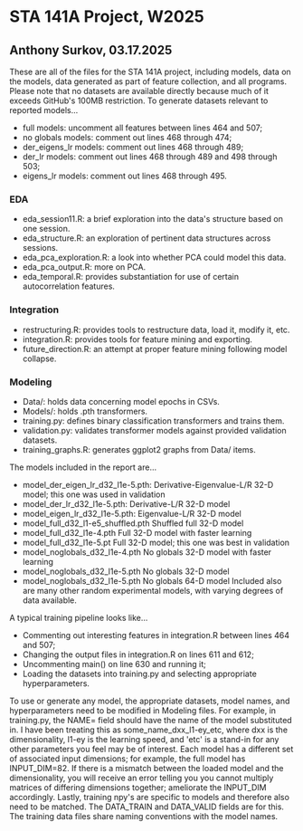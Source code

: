 # STA 141A Project, W2025
## Anthony Surkov, 03.17.2025

These are all of the files for the STA 141A project, including models, data on the models, data generated as part of feature collection, and all programs.
Please note that no datasets are available directly because much of it exceeds GitHub's 100MB restriction. To generate datasets relevant to reported models...
- full models: uncomment all features between lines 464 and 507;
- no globals models: comment out lines 468 through 474;
- der_eigens_lr models: comment out lines 468 through 489;
- der_lr models: comment out lines 468 through 489 and 498 through 503;
- eigens_lr models: comment out lines 468 through 495.

### EDA
- eda_session11.R: a brief exploration into the data's structure based on one session.
- eda_structure.R: an exploration of pertinent data structures across sessions.
- eda_pca_exploration.R: a look into whether PCA could model this data.
- eda_pca_output.R: more on PCA.
- eda_temporal.R: provides substantiation for use of certain autocorrelation features.

### Integration
- restructuring.R: provides tools to restructure data, load it, modify it, etc.
- integration.R: provides tools for feature mining and exporting.
- future_direction.R: an attempt at proper feature mining following model collapse.

### Modeling
- Data/: holds data concerning model epochs in CSVs.
- Models/: holds .pth transformers.
- training.py: defines binary classification transformers and trains them.
- validation.py: validates transformer models against provided validation datasets.
- training_graphs.R: generates ggplot2 graphs from Data/ items.

The models included in the report are...
- model_der_eigen_lr_d32_l1e-5.pth: Derivative-Eigenvalue-L/R 32-D model; this one was used in validation
- model_der_lr_d32_l1e-5.pth:       Derivative-L/R 32-D model
- model_eigen_lr_d32_l1e-5.pth:     Eigenvalue-L/R 32-D model
- model_full_d32_l1-e5_shuffled.pth Shuffled full 32-D model
- model_full_d32_l1e-4.pth          Full 32-D model with faster learning
- model_full_d32_l1e-5.pt           Full 32-D model; this one was best in validation
- model_noglobals_d32_l1e-4.pth     No globals 32-D model with faster learning
- model_noglobals_d32_l1e-5.pth     No globals 32-D model
- model_noglobals_d32_l1e-5.pth     No globals 64-D model
Included also are many other random experimental models, with varying degrees of data available.

A typical training pipeline looks like...
- Commenting out interesting features in integration.R between lines 464 and 507;
- Changing the output files in integration.R on lines 611 and 612;
- Uncommenting main() on line 630 and running it;
- Loading the datasets into training.py and selecting appropriate hyperparameters.

To use or generate any model, the appropriate datasets, model names, and hyperparameters need to be modified in Modeling files.
For example, in training.py, the NAME= field should have the name of the model substituted in. I have been treating this as some_name_dxx_l1-ey_etc, where dxx is the dimensionality, l1-ey is the learning speed, and 'etc' is a stand-in for any other parameters you feel may be of interest.
Each model has a different set of associated input dimensions; for example, the full model has INPUT_DIM=82. If there is a mismatch between the loaded model and the dimensionality, you will receive an error telling you you cannot multiply matrices of differing dimensions together; ameliorate the INPUT_DIM accordingly.
Lastly, training npy's are specific to models and therefore also need to be matched. The DATA_TRAIN and DATA_VALID fields are for this. The training data files share naming conventions with the model names.

